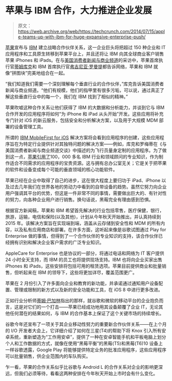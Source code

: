 # 苹果与 IBM 合作，大力推进企业发展 

> 原文：<https://web.archive.org/web/https://techcrunch.com/2014/07/15/apple-teams-up-with-ibm-for-huge-expansive-enterprise-push/>

[苹果](https://web.archive.org/web/20230130100805/http://www.crunchbase.com/organization/apple)宣布与 [IBM](https://web.archive.org/web/20230130100805/http://www.crunchbase.com/organization/ibm) 建立战略合作伙伴关系，这一企业巨头将把超过 150 种企业和 IT 应用程序和工具原生转移到苹果平台上，并且还将让 IBM 向其全球商业客户销售苹果 iPhones 和 iPads。在与[美国消费者新闻与商业频道](https://web.archive.org/web/20230130100805/http://www.cnbc.com/id/101834316)的采访中，苹果首席执行官[蒂姆库克](https://web.archive.org/web/20230130100805/http://www.crunchbase.com/person/tim-cook)和 IBM 首席执行官[弗吉尼亚·罗曼提](https://web.archive.org/web/20230130100805/http://www.crunchbase.com/person/virginia-m-rometty)都告诉网络，苹果和 IBM 就像“拼图块”完美地组合在一起。

“我们知道我们需要一个深刻理解每个垂直行业的合作伙伴，”库克告诉美国消费者新闻与商业频道。“他们有规模，他们的指甲里有很多污垢，可以说，通过真正了解这些垂直行业中的每一个，我们在 IBM 找到了相似的精神。”

苹果吹嘘这种合作关系让他们获得了 IBM 的大数据和分析能力，并谈到它与 IBM 合作开发的应用程序将如何“为 iPhone 和 iPad 从头开始”开发。这些应用将补充专门针对 iOS 的新云服务，包括安全和分析解决方案，以及用于大规模 MDM 部署的设备管理工具。

所谓的 [IBM MobileFirst for iOS](https://web.archive.org/web/20230130100805/http://www.ibm.com/mobilefirst/us/en/) 解决方案将会看到应用程序的创建，这些应用程序旨在为特定行业提供针对其独特问题的解决方案——例如，库克和罗梅蒂在《与美国消费者新闻与商业频道交谈》中描述的为飞行员量身定制的应用程序。为了做到这一点，[苹果引用了](https://web.archive.org/web/20230130100805/http://www.businesswire.com/news/home/20140715006655/en/Apple-IBM-Forge-Global-Partnership-Transform-Enterprise#.U8WQho1dVql)100，000 多名 IBM 行业和领域顾问的专业知识，作为制作适合不同需求的应用程序的宝贵资源。这与拥有总办公室无关；它是关于把苹果的软件和设备变成每个可能的垂直领域的核心功能软件。

苹果已经在企业中取得了自己的进步，这在很大程度上要归功于 iPad、iPhone 以及过去几年我们在世界各地的劳动力中看到的自带设备的趋势。虽然它努力向企业用户强调其平台的优势，但这是一件非常不同的事情，需要做出巨大的、有针对性的努力，向各种企业用户进行销售。换句话说，黑莓完全有理由感到恐惧。

根据官方新闻稿，苹果和 IBM 希望首先解决的行业包括零售，医疗保健，银行，旅游，运输，电信和保险(以及其他)，计划从今年秋天开始推出，并认真持续到 2015 年。该解决方案旨在实现端到端，涵盖从云存储到安全性和 MDM 的所有内容，以及私有应用商店和部署。在许多方面，这听起来像是谷歌试图通过 Play for Enterprise 做的事情，但得到了一个合作伙伴的专业知识的支持，该合作伙伴已经拥有识别和解决企业客户需求的广泛专业知识。

AppleCare for Enterprise 也是协议的一部分，将通过电话和网络为 IT 客户提供 24 小时全天支持，而 IBM 的员工也将提供现场支持。IBM 也将向企业买家出售 iPhones 和 iPads，这些安排将包括可用的租赁选项。苹果目前提供商业和批量销售，但听起来在 IBM 的领导下，这些将更加详尽，覆盖范围更广。

苹果在 2 月份引入了许多面向企业和教育的新功能，并承诺通过通知用户设备配置、管理或限制的新方式以及新的安全功能和工具，在 iOS 8 中进行更多改进。

正如行业分析师[蒂姆·巴加林](https://web.archive.org/web/20230130100805/http://techpinions.com/apple-and-ibm-storm-the-enterprise/32784)指出的那样，就谷歌和微软的移动平台的企业抱负而言，这是对它们的一个打击——苹果已经成功地用其设备颠覆了企业 IT，无论其他任何潜在的结果如何，与 IBM 的合作基本上保证了这个关键市场的持续增长。

谷歌今年还宣布了一项关于其企业移动性努力的重要新合作伙伴关系——在上个月的 I/O 开发者大会上，它详细介绍了如何在三星(T4)的帮助下将 Knox 引入所有安卓系统，重新塑造为“工作用安卓”，提供了一种在安卓智能手机和平板电脑上划分个人和工作数据的方式，就像在使用“黑莓平衡”的黑莓(T5)和黑莓(T6)10 设备上一样谷歌透露，Google Play 将能够提供特定业务的批准应用程序，这些应用程序可以批量销售，供企业范围内的车队购买。

乍一看，苹果的合作关系似乎比谷歌与 Android L 的合作关系对企业的影响更深远，但我们必须等待，看看这两种安排在今年秋天开始上市时会有什么变化。